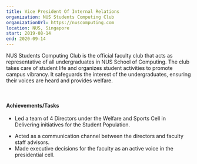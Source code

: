 ```yaml
---
title: Vice President Of Internal Relations
organization: NUS Students Computing Club
organizationUrl: https://nuscomputing.com 
location: NUS, Singapore
start: 2019-08-14
end: 2020-09-14
---
```


NUS Students Computing Club is the official faculty club that acts as representative of all undergraduates in NUS School of Computing. The club takes care of student life and organizes student activities to promote campus vibrancy. It safeguards the interest of the undergraduates, ensuring their voices are heard and provides welfare.

<br/>

#### Achievements/Tasks
* Led a team of 4 Directors under the Welfare and Sports Cell in Delivering initiatives for the
Student Population.
<!-- THIS IS A COMMENT TODO: Consider writing down the number of people in NUS Students Computing Club -->
* Acted as a communication channel between the directors and faculty staff advisors.
* Made executive decisions for the faculty as an active voice in the presidential cell.